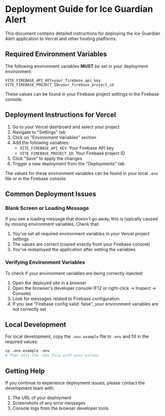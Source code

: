 
# Deployment Guide for Ice Guardian Alert

This document contains detailed instructions for deploying the Ice Guardian Alert application to Vercel and other hosting platforms.

## Required Environment Variables

The following environment variables **MUST** be set in your deployment environment:

```
VITE_FIREBASE_API_KEY=your_firebase_api_key
VITE_FIREBASE_PROJECT_ID=your_firebase_project_id
```

These values can be found in your Firebase project settings in the Firebase console.

## Deployment Instructions for Vercel

1. Go to your Vercel dashboard and select your project
2. Navigate to "Settings" tab 
3. Click on "Environment Variables" section
4. Add the following variables:
   - `VITE_FIREBASE_API_KEY`: Your Firebase API key
   - `VITE_FIREBASE_PROJECT_ID`: Your Firebase project ID
5. Click "Save" to apply the changes
6. Trigger a new deployment from the "Deployments" tab

The values for these environment variables can be found in your local `.env` file or in the Firebase console.

## Common Deployment Issues

### Blank Screen or Loading Message

If you see a loading message that doesn't go away, this is typically caused by missing environment variables. Check that:

1. You've set all required environment variables in your Vercel project settings
2. The values are correct (copied exactly from your Firebase console)
3. You've redeployed the application after setting the variables

### Verifying Environment Variables

To check if your environment variables are being correctly injected:

1. Open the deployed site in a browser
2. Open the browser's developer console (F12 or right-click → Inspect → Console)
3. Look for messages related to Firebase configuration
4. If you see "Firebase config valid: false", your environment variables are not correctly set

## Local Development

For local development, copy the `.env.example` file to `.env` and fill in the required values:

```bash
cp .env.example .env
# Then edit the .env file with your values
```

## Getting Help

If you continue to experience deployment issues, please contact the development team with:

1. The URL of your deployment
2. Screenshots of any error messages
3. Console logs from the browser developer tools

